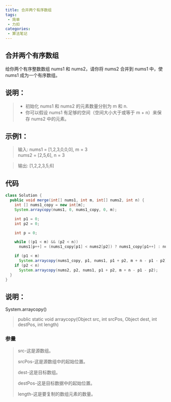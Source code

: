 ```yaml
---
title: 合并两个有序数组
tags:
 - 简单
 - 力扣
categories:
 - 算法笔记
---
```


## 合并两个有序数组

给你两个有序整数数组 nums1 和 nums2，请你将 nums2 合并到 nums1 中，使 nums1 成为一个有序数组。


## 说明：
>+ 初始化 nums1 和 nums2 的元素数量分别为 m 和 n.   
>+ 你可以假设 nums1 有足够的空间（空间大小大于或等于 m + n）来保存 nums2 中的元素。

## 示例1：
>输入:
nums1 = [1,2,3,0,0,0], m = 3  
nums2 = [2,5,6],       n = 3  

>输出: [1,2,2,3,5,6]

## 代码
```java
class Solution {
  public void merge(int[] nums1, int m, int[] nums2, int n) {
    int [] nums1_copy = new int[m];
    System.arraycopy(nums1, 0, nums1_copy, 0, m);

    int p1 = 0;
    int p2 = 0;

    int p = 0;

    while ((p1 < m) && (p2 < n))
      nums1[p++] = (nums1_copy[p1] < nums2[p2]) ? nums1_copy[p1++] : nums2[p2++];

    if (p1 < m)
      System.arraycopy(nums1_copy, p1, nums1, p1 + p2, m + n - p1 - p2);
    if (p2 < n)
      System.arraycopy(nums2, p2, nums1, p1 + p2, m + n - p1 - p2);
  }
}

```

## 说明：
System.arraycopy()

>public static void arraycopy(Object src, int srcPos, Object dest, int destPos, int length)

### 参量
>src-这是源数组。
>
>srcPos-这是源数组中的起始位置。
>
>dest-这是目标数组。
>
>destPos-这是目标数据中的起始位置。
>
>length-这是要复制的数组元素的数量。
